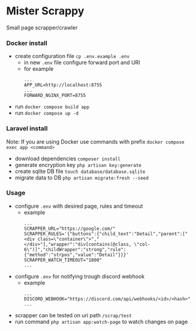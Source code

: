 # Mister Scrappy
Small page scrapper/crawler

### Docker install
- create configuration file `cp .env.example .env`
  - in new `.env` file configure forward port and URI
  - for example
    ```dotenv
    ...
    APP_URL=http://localhost:8755
    ...
    FORWARD_NGINX_PORT=8755
    ```
- run `docker compose build app`
- run `docker compose up -d`

### Laravel install
Note: If you are using Docker use commands with prefix `docker compose exec app <command>`
- download dependencies `composer install`
- generate encryption key `php artisan key:generate`
- create sqlite DB file `touch database/database.sqlite`
- migrate data to DB `php artisan migrate:fresh --seed`

### Usage
- configure `.env` with desired page, rules and timeout
  - example
    ```dotenv
    ...
    SCRAPPER_URL="https://google.com/"
    SCRAPPER_RULES='{"buttons":{"child_text":"Detail","parent":["<div class=\"container\">","</div>"],"wrapper":"div[contains(@class, \"col-6\")]","childWrapper":"strong","rule":{"method":"strpos","value":"Detail"}}}'
    SCRAPPER_WATCH_TIMEOUT="1800"
    ...
    ```
- configure `.env` for notifying trough discord webhook
  - example
    ```dotenv
    ...
    DISCORD_WEBHOOK="https://discord.com/api/webhooks/<id>/<hash>"
    ...
    ```
- scrapper can be tested on uri path `/scrap/test`
- run command `php artisan app:watch-page` to watch changes on page

